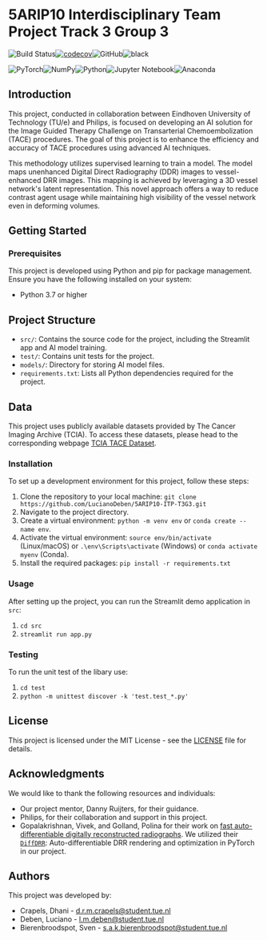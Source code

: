 # 5ARIP10 Interdisciplinary Team Project Track 3 Group 3

![Build Status](https://github.com/LucianoDeben/5ARIP10-ITP-T3G3/actions/workflows/ci.yml/badge.svg)[![codecov](https://codecov.io/gh/LucianoDeben/5ARIP10-ITP-T3G3/branch/main/graph/badge.svg)](https://codecov.io/gh/LucianoDeben/5ARIP10-ITP-T3G3)![GitHub](https://img.shields.io/github/license/LucianoDeben/5ARIP10-ITP-T3G3)![black](https://img.shields.io/badge/code%20style-black-000000.svg)

![PyTorch](https://img.shields.io/badge/PyTorch-%23EE4C2C.svg?style=for-the-badge&logo=PyTorch&logoColor=white)![NumPy](https://img.shields.io/badge/numpy-%23013243.svg?style=for-the-badge&logo=numpy&logoColor=white)![Python](https://img.shields.io/badge/python-3670A0?style=for-the-badge&logo=python&logoColor=ffdd54)![Jupyter Notebook](https://img.shields.io/badge/jupyter-%23FA0F00.svg?style=for-the-badge&logo=jupyter&logoColor=white)![Anaconda](https://img.shields.io/badge/Anaconda-%2344A833.svg?style=for-the-badge&logo=anaconda&logoColor=white)

## Introduction

This project, conducted in collaboration between Eindhoven University of Technology (TU/e) and Philips, is focused on developing an AI solution for the Image Guided Therapy Challenge on Transarterial Chemoembolization (TACE) procedures. The goal of this project is to enhance the efficiency and accuracy of TACE procedures using advanced AI techniques.

This methodology utilizes supervised learning to train a model. The model maps unenhanced Digital Direct Radiography (DDR) images to vessel-enhanced DRR images. This mapping is achieved by leveraging a 3D vessel network's latent representation. This novel approach offers a way to reduce contrast agent usage while maintaining high visibility of the vessel network even in deforming volumes.

## Getting Started

### Prerequisites

This project is developed using Python and pip for package management. Ensure you have the following installed on your system:

- Python 3.7 or higher

## Project Structure

- `src/`: Contains the source code for the project, including the Streamlit app and AI model training.
- `test/`: Contains unit tests for the project.
- `models/`: Directory for storing AI model files.
- `requirements.txt`: Lists all Python dependencies required for the project.

## Data

This project uses publicly available datasets provided by The Cancer Imaging Archive (TCIA). To access these datasets, please head to the corresponding webpage [TCIA TACE Dataset](https://www.cancerimagingarchive.net/collection/hcc-tace-seg/).

### Installation

To set up a development environment for this project, follow these steps:

1. Clone the repository to your local machine: `git clone https://github.com/LucianoDeben/5ARIP10-ITP-T3G3.git`
2. Navigate to the project directory.
3. Create a virtual environment: `python -m venv env` or `conda create --name env`.
4. Activate the virtual environment: `source env/bin/activate` (Linux/macOS) or `.\env\Scripts\activate` (Windows) or `conda activate myenv` (Conda).
5. Install the required packages: `pip install -r requirements.txt`

### Usage

After setting up the project, you can run the Streamlit demo application in `src`:

1. `cd src`
2. `streamlit run app.py`

### Testing

To run the unit test of the libary use:

1. `cd test`
2. `python -m unittest discover -k 'test.test_*.py'`

## License

This project is licensed under the MIT License - see the [LICENSE](https://github.com/LucianoDeben/5ARIP10-ITP-T3G3/blob/main/LICENSE) file for details.

## Acknowledgments

We would like to thank the following resources and individuals:

- Our project mentor, Danny Ruijters, for their guidance.
- Philips, for their collaboration and support in this project.
- Gopalakrishnan, Vivek, and Golland, Polina for their work on [fast auto-differentiable digitally reconstructed radiographs](https://link.springer.com/chapter/10.1007/978-3-031-23179-7_1). We utilized their [`DiffDRR`](https://github.com/eigenvivek/DiffDRR?tab=readme-ov-file#user-content-fn-1-aa759ff9097582506ce05933e125ab0a): Auto-differentiable DRR rendering and optimization in PyTorch in our project.

## Authors

This project was developed by:

- Crapels, Dhani - <d.r.m.crapels@student.tue.nl>
- Deben, Luciano - <l.m.deben@student.tue.nl>
- Bierenbroodspot, Sven - <s.a.k.bierenbroodspot@student.tue.nl>
